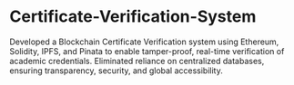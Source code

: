 # Certificate-Verification-System
Developed a Blockchain Certificate Verification system using Ethereum, Solidity, IPFS, and Pinata to enable tamper-proof, real-time verification of academic credentials. Eliminated reliance on centralized databases, ensuring transparency, security, and global accessibility.
